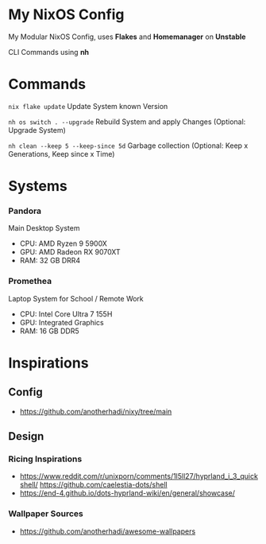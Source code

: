 # My NixOS Config
My Modular NixOS Config, uses **Flakes** and **Homemanager** on **Unstable**

CLI Commands using **nh**

# Commands

`nix flake update` Update System known Version

`nh os switch . --upgrade` Rebuild System and apply Changes (Optional: Upgrade System)

`nh clean --keep 5 --keep-since 5d` Garbage collection (Optional: Keep x Generations, Keep since x Time)

# Systems
### Pandora
Main Desktop System
- CPU: AMD Ryzen 9 5900X
- GPU: AMD Radeon RX 9070XT
- RAM: 32 GB DRR4

### Promethea
Laptop System for School / Remote Work
- CPU: Intel Core Ultra 7 155H
- GPU: Integrated Graphics
- RAM: 16 GB DDR5

# Inspirations

## Config
- https://github.com/anotherhadi/nixy/tree/main

## Design

### Ricing Inspirations

- https://www.reddit.com/r/unixporn/comments/1l5ll27/hyprland_i_3_quickshell/
  https://github.com/caelestia-dots/shell
- https://end-4.github.io/dots-hyprland-wiki/en/general/showcase/

### Wallpaper Sources
- https://github.com/anotherhadi/awesome-wallpapers